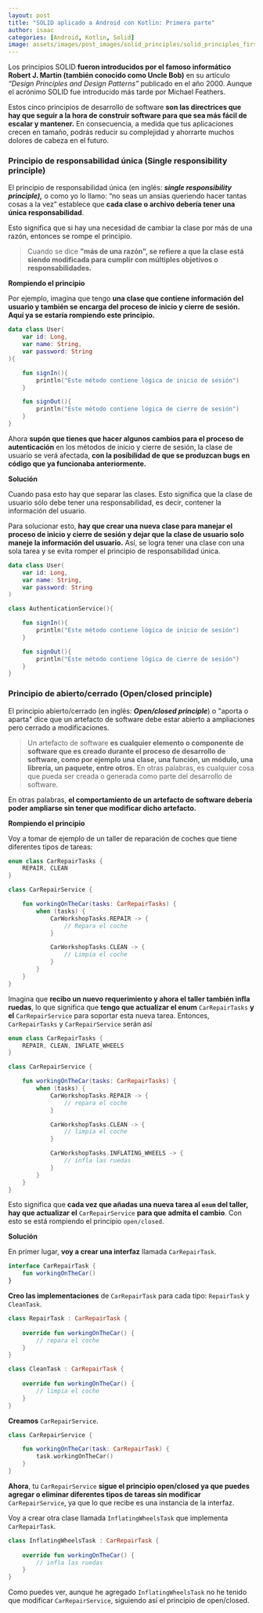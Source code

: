 ```yaml
---
layout: post
title: "SOLID aplicado a Android con Kotlin: Primera parte"
author: isaac
categories: [Android, Kotlin, Solid]
image: assets/images/post_images/solid_principles/solid_principles_first_part.webp
---
```


Los principios SOLID **fueron introducidos por el famoso informático Robert J. Martin (también 
conocido como Uncle Bob)** en su artículo *“Design Principles and Design Patterns”* publicado 
en el año 2000. Aunque el acrónimo SOLID fue introducido más tarde por Michael Feathers.

Estos cinco principios de desarrollo de software **son las directrices que hay que seguir a la
hora de construir software para que sea más fácil de escalar y mantener.** En consecuencia, a 
medida que tus aplicaciones crecen en tamaño, podrás reducir su complejidad y ahorrarte muchos 
dolores de cabeza en el futuro.

### Principio de responsabilidad única (**Single responsibility principle)**

El principio de responsabilidad única (en inglés: ***single responsibility principle),*** o como 
yo lo llamo: “no seas un ansias queriendo hacer tantas cosas a la vez” establece que **cada clase 
o archivo debería tener una única responsabilidad**. 

Esto significa que si hay una necesidad de cambiar la clase por más de una razón, entonces se rompe 
el principio.

> Cuando se dice **"más de una razón", se refiere a que la clase está siendo modificada para cumplir 
> con múltiples objetivos o responsabilidades.**

**Rompiendo el principio**

Por ejemplo, imagina que tengo **una clase que contiene información del usuario y también se encarga 
del proceso de inicio y cierre de sesión. Aquí ya se estaría rompiendo este principio.** 

```kotlin
data class User(
    var id: Long,
    var name: String,
    var password: String
){

    fun signIn(){
        println("Este método contiene lógica de inicio de sesión")
    }

    fun signOut(){
        println("Este método contiene lógica de cierre de sesión")
    }
}
```

Ahora **supón que tienes que hacer algunos cambios para el proceso de autenticación** en los métodos 
de inicio y cierre de sesión, la clase de usuario se verá afectada, **con la posibilidad de que se 
produzcan bugs en código que ya funcionaba anteriormente.**

**Solución**

Cuando pasa esto hay que separar las clases. Esto significa que la clase de usuario sólo debe tener 
una responsabilidad, es decir, contener la información del usuario.

Para solucionar esto, **hay que crear una nueva clase para manejar el proceso de inicio y cierre de 
sesión y dejar que la clase de usuario solo maneje la información del usuario.** Así, se logra tener 
una clase con una sola tarea y se evita romper el principio 
de responsabilidad única.

```kotlin
data class User(
    var id: Long,
    var name: String,
    var password: String
)

class AuthenticationService(){

    fun signIn(){
        println("Este método contiene lógica de inicio de sesión")
    }

    fun signOut(){
        println("Este método contiene lógica de cierre de sesión")
    }
}
```

### Principio de abierto/cerrado **(Open/closed principle)**

El principio abierto/cerrado (en inglés: ***Open/closed principle***) o "aporta o aparta" dice que 
un artefacto de software debe estar abierto a ampliaciones pero cerrado a modificaciones.

> Un artefacto de software **es cualquier elemento o componente de software que es creado durante el 
> proceso de desarrollo de software, como por ejemplo una clase, una función, un módulo, una librería, 
> un paquete, entre otros.** En otras palabras, es cualquier cosa que pueda ser creada o generada como 
> parte del desarrollo de software.

En otras palabras, **el comportamiento de un artefacto de software debería poder ampliarse sin tener 
que modificar dicho artefacto.**

**Rompiendo el principio**

Voy a tomar de ejemplo de un taller de reparación de coches que tiene diferentes tipos de tareas:

```kotlin
enum class CarRepairTasks {
    REPAIR, CLEAN
}
```

```kotlin
class CarRepairService {

    fun workingOnTheCar(tasks: CarRepairTasks) { 
        when (tasks) {
            CarWorkshopTasks.REPAIR -> {
                // Repara el coche
            }

            CarWorkshopTasks.CLEAN -> {
                // Limpia el coche
            }
        }
    }
}
```

Imagina que **recibo un nuevo requerimiento y ahora el taller también infla ruedas**, lo que significa que
**tengo que actualizar el enum** `CarRepairTasks` **y el** `CarRepairService` para soportar esta nueva tarea. 
Entonces, `CarRepairTasks` y `CarRepairService` serán así

```kotlin
enum class CarRepairTasks {
    REPAIR, CLEAN, INFLATE_WHEELS
}
```

```kotlin
class CarRepairService {

    fun workingOnTheCar(tasks: CarRepairTasks) {
	    when (tasks) {
            CarWorkshopTasks.REPAIR -> {
                // repara el coche
            }

            CarWorkshopTasks.CLEAN -> {
                // limpia el coche
            }

            CarWorkshopTasks.INFLATING_WHEELS -> {
                // infla las ruedas
            }
        }
    }
}
```

Esto significa que **cada vez que añadas una nueva tarea al `enum` del taller, hay que actualizar el** 
`CarRepairService` **para que admita el cambio**. Con esto se está rompiendo el principio `open/closed`.

**Solución**

En primer lugar, **voy a crear una interfaz** llamada `CarRepairTask`.

```kotlin
interface CarRepairTask {
    fun workingOnTheCar()
}
```

**Creo las implementaciones** de `CarRepairTask` para cada tipo: `RepairTask` y `CleanTask`.

```kotlin
class RepairTask : CarRepairTask {
    
    override fun workingOnTheCar() {
        // repara el coche
    }
}
```

```kotlin
class CleanTask : CarRepairTask {
    
    override fun workingOnTheCar() {
        // limpia el coche
    }
}
```

**Creamos** `CarRepairService`.

```kotlin
class CarRepairService {

    fun workingOnTheCar(task: CarRepairTask) {
        task.workingOnTheCar()
    }
}
```

**Ahora**, tu `CarRepairService` **sigue el principio open/closed ya que puedes agregar o eliminar diferentes 
tipos de tareas sin modificar** `CarRepairService`, ya que lo que recibe es una instancia de la interfaz. 

Voy a crear otra clase llamada `InflatingWheelsTask` que implementa `CarRepairTask`.

```kotlin
class InflatingWheelsTask : CarRepairTask {
    
    override fun workingOnTheCar() {
        // infla las ruedas
    }
}
```

Como puedes ver, aunque he agregado `InflatingWheelsTask` no he tenido que modificar `CarRepairService`, 
siguiendo así el principio de open/closed.